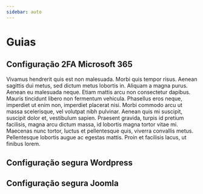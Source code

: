 ```yaml
---
sidebar: auto
---
```


# Guias

## Configuração 2FA Microsoft 365
Vivamus hendrerit quis est non malesuada. Morbi quis tempor risus. Aenean sagittis dui metus, sed dictum metus lobortis in. Aliquam a magna purus. Aenean eu malesuada neque. Etiam mattis arcu non consectetur dapibus. Mauris tincidunt libero non fermentum vehicula. Phasellus eros neque, imperdiet ut enim non, imperdiet placerat nisi. Morbi commodo arcu ut massa scelerisque, vel volutpat nibh pulvinar. Aenean quis mi suscipit, suscipit dolor et, vestibulum sapien. Praesent gravida, turpis id pretium facilisis, magna arcu dictum massa, id lobortis magna tortor vitae mi. Maecenas nunc tortor, luctus et pellentesque quis, viverra convallis metus. Pellentesque lobortis augue ac egestas mattis. Proin et facilisis lacus, ut finibus lorem.

## Configuração segura Wordpress

## Configuração segura Joomla
